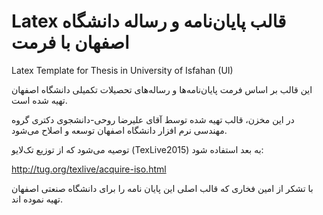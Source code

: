 # Latex قالب پایان‌نامه و رساله دانشگاه اصفهان با فرمت
Latex Template for Thesis in University of Isfahan (UI)

این قالب بر اساس فرمت پایان‌نامه‌ها و رساله‌های تحصیلات تکمیلی دانشگاه اصفهان تهیه شده است.

 در این مخزن، قالب تهیه شده توسط آقای علیرضا روحی-دانشجوی دکتری گروه مهندسی نرم افزار دانشگاه اصفهان توسعه و اصلاح می‌شود.

توصیه می‌شود که از توزیع تک‌لایو (TexLive2015) به بعد استفاده شود:

http://tug.org/texlive/acquire-iso.html

با تشکر از امین فخاری که قالب اصلی این پایان نامه را برای دانشگاه صنعتی اصفهان تهیه نموده اند.
